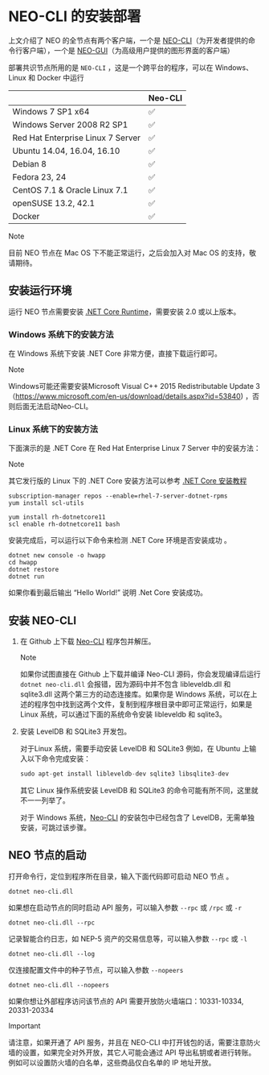 # NEO-CLI 的安装部署

上文介绍了 NEO 的全节点有两个客户端，一个是 [NEO-CLI](https://github.com/neo-project/neo-cli/releases)（为开发者提供的命令行客户端），一个是 [NEO-GUI](https://github.com/neo-project/neo-gui/releases)（为高级用户提供的图形界面的客户端）

部署共识节点所用的是 `NEO-CLI` ，这是一个跨平台的程序，可以在 Windows、Linux 和 Docker 中运行

|                                   | Neo-CLI |
| --------------------------------- | ----------------- |
| Windows 7 SP1 x64                 | ✅                 |
| Windows Server 2008 R2 SP1        | ✅                 |
| Red Hat Enterprise Linux 7 Server | ✅                 |
| Ubuntu 14.04, 16.04, 16.10        | ✅                 |
| Debian 8                          | ✅                 |
| Fedora 23, 24                     | ✅                 |
| CentOS 7.1 & Oracle Linux 7.1     | ✅                 |
| openSUSE 13.2, 42.1               | ✅                 |
| Docker                            | ✅                 |

> [!Note]
> 目前 NEO 节点在 Mac OS 下不能正常运行，之后会加入对 Mac OS 的支持，敬请期待。

## 安装运行环境

运行 NEO 节点需要安装 [.NET Core Runtime](https://www.microsoft.com/net/download/core#/runtime)，需要安装 2.0 或以上版本。

### Windows 系统下的安装方法

在 Windows 系统下安装  .NET Core 非常方便，直接下载运行即可。
> [!Note]
> Windows可能还需要安装Microsoft Visual C++ 2015 Redistributable Update 3（https://www.microsoft.com/en-us/download/details.aspx?id=53840) ，否则后面无法启动Neo-CLI。

### Linux 系统下的安装方法

下面演示的是 .NET Core 在 Red Hat Enterprise Linux 7 Server 中的安装方法：

> [!Note]
> 其它发行版的 Linux 下的 .NET Core 安装方法可以参考 [.NET Core 安装教程](https://www.microsoft.com/net/core#linuxredhat)


```
subscription-manager repos --enable=rhel-7-server-dotnet-rpms
yum install scl-utils
```

```
yum install rh-dotnetcore11
scl enable rh-dotnetcore11 bash
```

安装完成后，可以运行以下命令来检测 .NET Core 环境是否安装成功 。

```
dotnet new console -o hwapp
cd hwapp
dotnet restore
dotnet run
```

如果你看到最后输出 “Hello World!” 说明 .Net Core 安装成功。


## 安装 NEO-CLI

1. 在 Github 上下载 [Neo-CLI](https://github.com/neo-project/neo-cli/releases) 程序包并解压。

   > [!Note]
   > 如果你试图直接在 Github 上下载并编译 Neo-CLI 源码，你会发现编译后运行 `dotnet neo-cli.dll` 会报错，因为源码中并不包含 libleveldb.dll 和  sqlite3.dll 这两个第三方的动态连接库。如果你是 Windows 系统，可以在上述的程序包中找到这两个文件，复制到程序根目录中即可正常运行，如果是 Linux 系统，可以通过下面的系统命令安装 libleveldb 和 sqlite3。

2. 安装 LevelDB 和 SQLite3 开发包。

   对于Linux 系统，需要手动安装 LevelDB 和 SQLite3 例如，在 Ubuntu 上输入以下命令完成安装：

   ```c#
   sudo apt-get install libleveldb-dev sqlite3 libsqlite3-dev
   ```

   其它 Linux 操作系统安装  LevelDB 和 SQLite3 的命令可能有所不同，这里就不一一列举了。

   对于 Windows 系统，[Neo-CLI](https://github.com/neo-project/neo-cli/releases) 的安装包中已经包含了 LevelDB，无需单独安装，可跳过该步骤。

## NEO 节点的启动

打开命令行，定位到程序所在目录，输入下面代码即可启动 NEO 节点 。

   ```
dotnet neo-cli.dll
   ```

如果想在启动节点的同时启动 API 服务，可以输入参数 `--rpc`  或 `/rpc` 或 `-r`

   ```
dotnet neo-cli.dll --rpc
   ```
记录智能合约日志，如 NEP-5 资产的交易信息等，可以输入参数 `--rpc`  或 `-l` 

   ```
dotnet neo-cli.dll --log
   ```

仅连接配置文件中的种子节点，可以输入参数 `--nopeers`

   ```
dotnet neo-cli.dll --nopeers
   ```

如果你想让外部程序访问该节点的 API 需要开放防火墙端口：10331-10334, 20331-20334 

> [!Important]
>
> 请注意，如果开通了 API 服务，并且在 NEO-CLI 中打开钱包的话，需要注意防火墙的设置，如果完全对外开放，其它人可能会通过 API 导出私钥或者进行转账。例如可以设置防火墙的白名单，这些商品仅白名单的 IP 地址开放。
